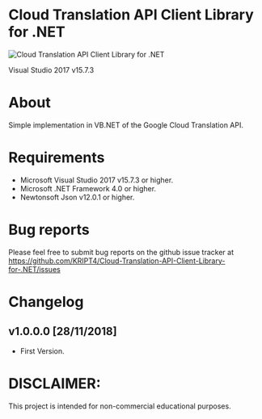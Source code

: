 Cloud Translation API Client Library for .NET
=============================================

![Cloud Translation API Client Library for .NET](https://cdn.pbrd.co/images/HPhA7tY.png)

Visual Studio 2017 v15.7.3

# About

Simple implementation in VB.NET of the Google Cloud Translation API.

# Requirements

- Microsoft Visual Studio 2017 v15.7.3 or higher.
- Microsoft .NET Framework 4.0 or higher.
- Newtonsoft Json v12.0.1 or higher.

# Bug reports

Please feel free to submit bug reports on the github issue tracker at https://github.com/KRIPT4/Cloud-Translation-API-Client-Library-for-.NET/issues

# Changelog

## v1.0.0.0 [28/11/2018]
- First Version.

# DISCLAIMER:

This project is intended for non-commercial educational purposes.

